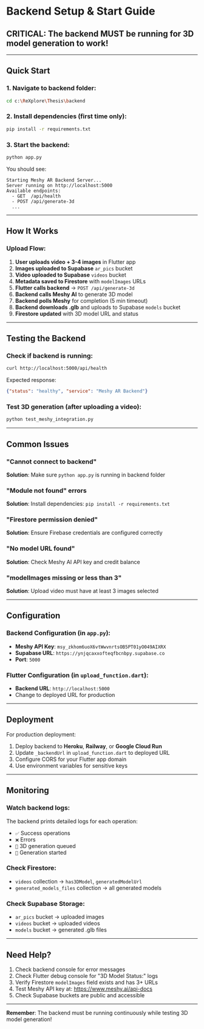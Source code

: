 #  Backend Setup & Start Guide

## **CRITICAL: The backend MUST be running for 3D model generation to work!**

---

## **Quick Start** 

### 1. Navigate to backend folder:
```bash
cd c:\ReXplore\Thesis\backend
```

### 2. Install dependencies (first time only):
```bash
pip install -r requirements.txt
```

### 3. Start the backend:
```bash
python app.py
```

You should see:
```
Starting Meshy AR Backend Server...
Server running on http://localhost:5000
Available endpoints:
  - GET  /api/health
  - POST /api/generate-3d
  ...
```

---

## **How It Works** 

### Upload Flow:
1. **User uploads video + 3-4 images** in Flutter app
2. **Images uploaded to Supabase** `ar_pics` bucket
3. **Video uploaded to Supabase** `videos` bucket
4. **Metadata saved to Firestore** with `modelImages` URLs
5. **Flutter calls backend** → `POST /api/generate-3d`
6. **Backend calls Meshy AI** to generate 3D model
7. **Backend polls Meshy** for completion (5 min timeout)
8. **Backend downloads .glb** and uploads to Supabase `models` bucket
9. **Firestore updated** with 3D model URL and status

---

## **Testing the Backend** 

### Check if backend is running:
```bash
curl http://localhost:5000/api/health
```

Expected response:
```json
{"status": "healthy", "service": "Meshy AR Backend"}
```

### Test 3D generation (after uploading a video):
```bash
python test_meshy_integration.py
```

---

## **Common Issues** 

###  "Cannot connect to backend"
**Solution**: Make sure `python app.py` is running in backend folder

###  "Module not found" errors
**Solution**: Install dependencies: `pip install -r requirements.txt`

###  "Firestore permission denied"
**Solution**: Ensure Firebase credentials are configured correctly

###  "No model URL found"
**Solution**: Check Meshy AI API key and credit balance

###  "modelImages missing or less than 3"
**Solution**: Upload video must have at least 3 images selected

---

## **Configuration** 

### Backend Configuration (in `app.py`):
- **Meshy API Key**: `msy_zkhom6uoX6vtWwvnrtsOB5PT01yO049AIXRX`
- **Supabase URL**: `https://ynjqcaxxofteqfbcnbpy.supabase.co`
- **Port**: `5000`

### Flutter Configuration (in `upload_function.dart`):
- **Backend URL**: `http://localhost:5000`
- Change to deployed URL for production

---

## **Deployment** 

For production deployment:

1. Deploy backend to **Heroku**, **Railway**, or **Google Cloud Run**
2. Update `_backendUrl` in `upload_function.dart` to deployed URL
3. Configure CORS for your Flutter app domain
4. Use environment variables for sensitive keys

---

## **Monitoring** 

### Watch backend logs:
The backend prints detailed logs for each operation:
- `✅` Success operations
- `❌` Errors
- `📸` 3D generation queued
- `🚀` Generation started

### Check Firestore:
- `videos` collection → `has3DModel`, `generatedModelUrl`
- `generated_models_files` collection → all generated models

### Check Supabase Storage:
- `ar_pics` bucket → uploaded images
- `videos` bucket → uploaded videos
- `models` bucket → generated .glb files

---

## **Need Help?** 

1. Check backend console for error messages
2. Check Flutter debug console for "3D Model Status:" logs
3. Verify Firestore `modelImages` field exists and has 3+ URLs
4. Test Meshy API key at: https://www.meshy.ai/api-docs
5. Check Supabase buckets are public and accessible

---

**Remember**: The backend must be running continuously while testing 3D model generation!
